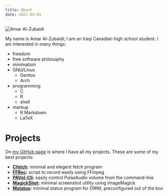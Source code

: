 ```yaml
---
title: About
date: 2022-05-01
---
```


![Amar Al-Zubaidi](/amarakon.com/images/amar-al-zubaidi.jpg)

My name is Amar Al-Zubaidi; I am an Iraqi Canadian high school student.
I am interested in many things:

- freedom
- free software philosophy
- minimalism
- GNU/Linux
  - Gentoo
  - Arch
- programming
  - C
  - R
  - shell
- markup
  - R Markdown
  - LaTeX

# Projects
On [my GitHub page](https://github.com/amarakon) is where I have all my projects.
These are some of my best projects:

- **[Cfetch](https://github.com/amarakon/cfetch):** minimal and elegent fetch program
- **[FFRec](https://github.com/amarakon/ffrec):** script to record easily using FFmpeg
- **[PAVol-Cli](https://github.com/amarakon/pavol-cli):** easily control PulseAudio volume from the command-line
- **[MagickShot](https://github.com/amarakon/magickshot):** minimal screenshot utility using ImageMagick
- **[Mstatus](https://github.com/amarakon/mstatus):** minimal status program for DWM, preconfigured out of the box 
